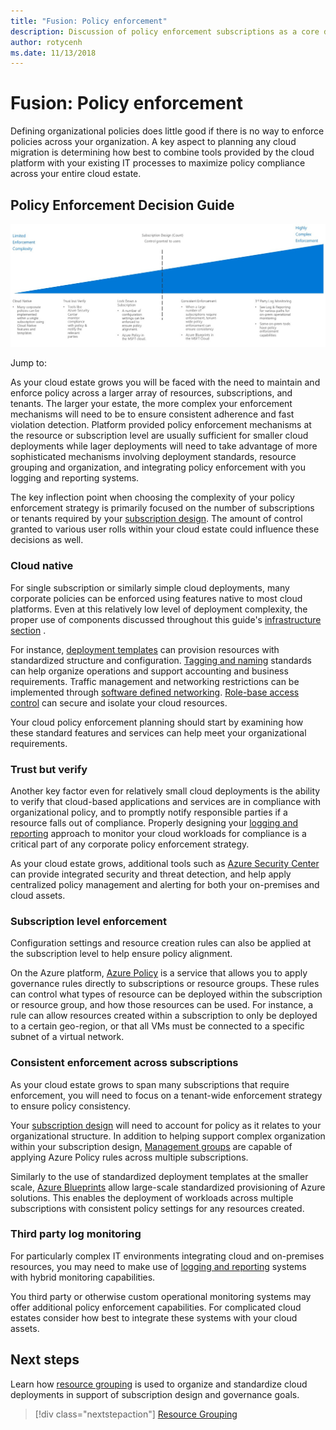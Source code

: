 ```yaml
---
title: "Fusion: Policy enforcement" 
description: Discussion of policy enforcement subscriptions as a core design priority in Azure migrations
author: rotycenh
ms.date: 11/13/2018
---
```


# Fusion: Policy enforcement

Defining organizational policies does little good if there is no way to enforce policies across your organization. A key aspect to planning any cloud migration is determining how best to combine tools provided by the cloud platform with your existing IT processes to maximize policy compliance across your entire cloud estate.

## Policy Enforcement Decision Guide

![Plotting policy enforcement options from least to most complex, aligned with jump links below](../../_images/discovery-guides/discovery-guide-policy-enforcement.png)

Jump to:

As your cloud estate grows you will be faced with the need to maintain and enforce policy across a larger array of resources, subscriptions, and tenants. The larger your estate, the more complex your enforcement mechanisms will need to be to ensure consistent adherence and fast violation detection. Platform provided policy enforcement mechanisms at the resource or subscription level are usually sufficient for smaller cloud deployments while lager deployments will need to take advantage of more sophisticated mechanisms involving deployment standards, resource grouping and organization, and integrating policy enforcement with you logging and reporting systems. 

 The key inflection point when choosing the complexity of your policy enforcement strategy is primarily focused on the number of subscriptions or tenants required by your [subscription design](../subscriptions/overview.md). The amount of control granted to various user rolls within your cloud estate could influence these decisions as well.

### Cloud native

For single subscription or similarly simple cloud deployments, many corporate policies can be  enforced using features native to most cloud platforms. Even at this relatively low level of deployment complexity, the proper use of components discussed throughout this guide's [infrastructure section](../overview.md) . 

For instance, [deployment templates](../resource-grouping/overview.md#deployment-grouping-templated-deployments) can provision resources with standardized structure and configuration. [Tagging and naming](../resource-tagging/overview.md) standards can help organize operations and support accounting and business requirements. Traffic management and networking restrictions can be implemented through [software defined networking](../software-defined-networks/overview.md). [Role-base access control](../identity/overview.md) can secure and isolate your cloud resources.

Your cloud policy enforcement planning should start by examining how these standard features and services can help meet your organizational requirements.

### Trust but verify

Another key factor even for relatively small cloud deployments is the ability to verify that cloud-based applications and services are in compliance with organizational policy, and to promptly notify responsible parties if a resource falls out of compliance. Properly designing your [logging and reporting](../logs-and-reporting/overview.md) approach to monitor your cloud workloads for compliance is a critical part of any corporate policy enforcement strategy. 

As your cloud estate grows, additional tools such as [Azure Security Center](https://docs.microsoft.com/en-us/azure/security-center/) can provide integrated security and threat detection, and help apply centralized policy management and alerting for both your on-premises and cloud assets. 

### Subscription level enforcement

Configuration settings and resource creation rules can also be applied at the subscription level to help ensure policy alignment. 

On the Azure platform, [Azure Policy](https://docs.microsoft.com/en-us/azure/governance/policy/overview) is a service that allows you to apply governance rules directly to subscriptions or resource groups. These rules can control what types of resource can be deployed within the subscription or resource group, and how those resources can be used. For instance, a rule can allow resources created within a subscription to only be deployed to a certain geo-region, or that all VMs must be connected to a specific subnet of a virtual network.

### Consistent enforcement across subscriptions

As your cloud estate grows to span many subscriptions that require enforcement, you will need to focus on a tenant-wide enforcement strategy to ensure policy consistency. 

Your [subscription design](../subscriptions/overview.md) will need to account for policy as it relates to your organizational structure. In addition to helping support complex organization within your subscription design, [Management groups](../subscriptions/overview.md#management-groups) are capable of applying Azure Policy rules across multiple subscriptions. 

Similarly to the use of standardized deployment templates at the smaller scale, [Azure Blueprints](https://docs.microsoft.com/en-us/azure/governance/blueprints/overview) allow large-scale standardized provisioning of Azure solutions. This enables the deployment of workloads across multiple subscriptions with consistent policy settings for any resources created.

### Third party log monitoring

For particularly complex IT environments integrating cloud and on-premises resources, you may need to make use of [logging and reporting](../logs-and-reporting/overview.md) systems with hybrid monitoring capabilities. 

You third party or otherwise custom operational monitoring systems may offer additional policy enforcement capabilities. For complicated cloud estates consider how best to integrate these systems with your cloud assets.

## Next steps

Learn how [resource grouping](../resource-grouping/overview.md) is used to organize and standardize cloud deployments in support of subscription design and governance goals.

> [!div class="nextstepaction"]
> [Resource Grouping](../resource-grouping/overview.md)


